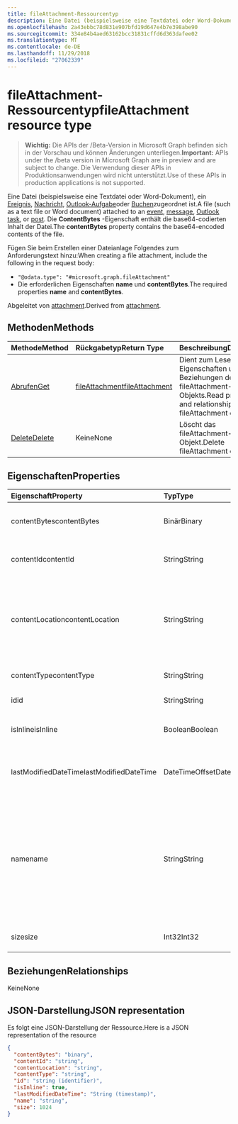 ```yaml
---
title: fileAttachment-Ressourcentyp
description: Eine Datei (beispielsweise eine Textdatei oder Word-Dokument), ein Ereignis zugeordnet ist,
ms.openlocfilehash: 2a43ebbc78d831e907bfd19d647e4b7e398abe90
ms.sourcegitcommit: 334e84b4aed63162bcc31831cffd6d363dafee02
ms.translationtype: MT
ms.contentlocale: de-DE
ms.lasthandoff: 11/29/2018
ms.locfileid: "27062339"
---
```

# <a name="fileattachment-resource-type"></a><span data-ttu-id="9a53c-103">fileAttachment-Ressourcentyp</span><span class="sxs-lookup"><span data-stu-id="9a53c-103">fileAttachment resource type</span></span>

> <span data-ttu-id="9a53c-104">**Wichtig:** Die APIs der /Beta-Version in Microsoft Graph befinden sich in der Vorschau und können Änderungen unterliegen.</span><span class="sxs-lookup"><span data-stu-id="9a53c-104">**Important:** APIs under the /beta version in Microsoft Graph are in preview and are subject to change.</span></span> <span data-ttu-id="9a53c-105">Die Verwendung dieser APIs in Produktionsanwendungen wird nicht unterstützt.</span><span class="sxs-lookup"><span data-stu-id="9a53c-105">Use of these APIs in production applications is not supported.</span></span>

<span data-ttu-id="9a53c-106">Eine Datei (beispielsweise eine Textdatei oder Word-Dokument), ein [Ereignis](../resources/event.md), [Nachricht](../resources/message.md), [Outlook-Aufgabe](../resources/outlooktask.md)oder [Buchen](../resources/post.md)zugeordnet ist.</span><span class="sxs-lookup"><span data-stu-id="9a53c-106">A file (such as a text file or Word document) attached to an [event](../resources/event.md), [message](../resources/message.md), [Outlook task](../resources/outlooktask.md), or [post](../resources/post.md).</span></span> <span data-ttu-id="9a53c-107">Die **ContentBytes** -Eigenschaft enthält die base64-codierten Inhalt der Datei.</span><span class="sxs-lookup"><span data-stu-id="9a53c-107">The  **contentBytes** property contains the base64-encoded contents of the file.</span></span>  

<span data-ttu-id="9a53c-108">Fügen Sie beim Erstellen einer Dateianlage Folgendes zum Anforderungstext hinzu:</span><span class="sxs-lookup"><span data-stu-id="9a53c-108">When creating a file attachment, include the following in the request body:</span></span>

* `"@odata.type": "#microsoft.graph.fileAttachment"`
* <span data-ttu-id="9a53c-109">Die erforderlichen Eigenschaften **name** und **contentBytes**.</span><span class="sxs-lookup"><span data-stu-id="9a53c-109">The required properties **name** and **contentBytes**.</span></span>

<span data-ttu-id="9a53c-110">Abgeleitet von [attachment](attachment.md).</span><span class="sxs-lookup"><span data-stu-id="9a53c-110">Derived from [attachment](attachment.md).</span></span>

## <a name="methods"></a><span data-ttu-id="9a53c-111">Methoden</span><span class="sxs-lookup"><span data-stu-id="9a53c-111">Methods</span></span>

| <span data-ttu-id="9a53c-112">Methode</span><span class="sxs-lookup"><span data-stu-id="9a53c-112">Method</span></span>       | <span data-ttu-id="9a53c-113">Rückgabetyp</span><span class="sxs-lookup"><span data-stu-id="9a53c-113">Return Type</span></span>  |<span data-ttu-id="9a53c-114">Beschreibung</span><span class="sxs-lookup"><span data-stu-id="9a53c-114">Description</span></span>|
|:---------------|:--------|:----------|
|[<span data-ttu-id="9a53c-115">Abrufen</span><span class="sxs-lookup"><span data-stu-id="9a53c-115">Get</span></span>](../api/attachment-get.md) | [<span data-ttu-id="9a53c-116">fileAttachment</span><span class="sxs-lookup"><span data-stu-id="9a53c-116">fileAttachment</span></span>](fileattachment.md) |<span data-ttu-id="9a53c-117">Dient zum Lesen der Eigenschaften und der Beziehungen des fileAttachment-Objekts.</span><span class="sxs-lookup"><span data-stu-id="9a53c-117">Read properties and relationships of fileAttachment object.</span></span>|
|[<span data-ttu-id="9a53c-118">Delete</span><span class="sxs-lookup"><span data-stu-id="9a53c-118">Delete</span></span>](../api/attachment-delete.md) | <span data-ttu-id="9a53c-119">Keine</span><span class="sxs-lookup"><span data-stu-id="9a53c-119">None</span></span> |<span data-ttu-id="9a53c-120">Löscht das fileAttachment-Objekt.</span><span class="sxs-lookup"><span data-stu-id="9a53c-120">Delete fileAttachment object.</span></span> |

## <a name="properties"></a><span data-ttu-id="9a53c-121">Eigenschaften</span><span class="sxs-lookup"><span data-stu-id="9a53c-121">Properties</span></span>
| <span data-ttu-id="9a53c-122">Eigenschaft</span><span class="sxs-lookup"><span data-stu-id="9a53c-122">Property</span></span>     | <span data-ttu-id="9a53c-123">Typ</span><span class="sxs-lookup"><span data-stu-id="9a53c-123">Type</span></span>   |<span data-ttu-id="9a53c-124">Beschreibung</span><span class="sxs-lookup"><span data-stu-id="9a53c-124">Description</span></span>|
|:---------------|:--------|:----------|
|<span data-ttu-id="9a53c-125">contentBytes</span><span class="sxs-lookup"><span data-stu-id="9a53c-125">contentBytes</span></span>|<span data-ttu-id="9a53c-126">Binär</span><span class="sxs-lookup"><span data-stu-id="9a53c-126">Binary</span></span>|<span data-ttu-id="9a53c-127">Der base64-codierte Inhalt der Datei.</span><span class="sxs-lookup"><span data-stu-id="9a53c-127">The base64-encoded contents of the file.</span></span>|
|<span data-ttu-id="9a53c-128">contentId</span><span class="sxs-lookup"><span data-stu-id="9a53c-128">contentId</span></span>|<span data-ttu-id="9a53c-129">String</span><span class="sxs-lookup"><span data-stu-id="9a53c-129">String</span></span>|<span data-ttu-id="9a53c-130">Die ID der Anlage im Exchange-Speicher.</span><span class="sxs-lookup"><span data-stu-id="9a53c-130">The ID of the attachment in the Exchange store.</span></span>|
|<span data-ttu-id="9a53c-131">contentLocation</span><span class="sxs-lookup"><span data-stu-id="9a53c-131">contentLocation</span></span>|<span data-ttu-id="9a53c-132">String</span><span class="sxs-lookup"><span data-stu-id="9a53c-132">String</span></span>|<span data-ttu-id="9a53c-133">Der URI (Uniform Resource Identifier), der dem Speicherort des Anlageninhalts entspricht.</span><span class="sxs-lookup"><span data-stu-id="9a53c-133">The Uniform Resource Identifier (URI) that corresponds to the location of the content of the attachment.</span></span>|
|<span data-ttu-id="9a53c-134">contentType</span><span class="sxs-lookup"><span data-stu-id="9a53c-134">contentType</span></span>|<span data-ttu-id="9a53c-135">String</span><span class="sxs-lookup"><span data-stu-id="9a53c-135">String</span></span>|<span data-ttu-id="9a53c-136">Der Inhaltstyp der Anlage.</span><span class="sxs-lookup"><span data-stu-id="9a53c-136">The content type of the attachment.</span></span>|
|<span data-ttu-id="9a53c-137">id</span><span class="sxs-lookup"><span data-stu-id="9a53c-137">id</span></span>|<span data-ttu-id="9a53c-138">String</span><span class="sxs-lookup"><span data-stu-id="9a53c-138">String</span></span>|<span data-ttu-id="9a53c-139">Die Anlagen-ID.</span><span class="sxs-lookup"><span data-stu-id="9a53c-139">The attachment ID.</span></span>|
|<span data-ttu-id="9a53c-140">isInline</span><span class="sxs-lookup"><span data-stu-id="9a53c-140">isInline</span></span>|<span data-ttu-id="9a53c-141">Boolean</span><span class="sxs-lookup"><span data-stu-id="9a53c-141">Boolean</span></span>|<span data-ttu-id="9a53c-142">True, wenn es sich um eine Inlineanlage handelt.</span><span class="sxs-lookup"><span data-stu-id="9a53c-142">Set to true if this is an inline attachment.</span></span>|
|<span data-ttu-id="9a53c-143">lastModifiedDateTime</span><span class="sxs-lookup"><span data-stu-id="9a53c-143">lastModifiedDateTime</span></span>|<span data-ttu-id="9a53c-144">DateTimeOffset</span><span class="sxs-lookup"><span data-stu-id="9a53c-144">DateTimeOffset</span></span>|<span data-ttu-id="9a53c-145">Datum und Uhrzeit der letzten Änderung der Anlage.</span><span class="sxs-lookup"><span data-stu-id="9a53c-145">The date and time when the attachment was last modified.</span></span>|
|<span data-ttu-id="9a53c-146">name</span><span class="sxs-lookup"><span data-stu-id="9a53c-146">name</span></span>|<span data-ttu-id="9a53c-147">String</span><span class="sxs-lookup"><span data-stu-id="9a53c-147">String</span></span>|<span data-ttu-id="9a53c-148">Der Name, der den Text darstellt, der unter dem Symbol für die eingebettete Anlage angezeigt wird. Dies muss nicht der tatsächliche Dateiname sein.</span><span class="sxs-lookup"><span data-stu-id="9a53c-148">The name representing the text that is displayed below the icon representing the embedded attachment.This does not need to be the actual file name.</span></span>|
|<span data-ttu-id="9a53c-149">size</span><span class="sxs-lookup"><span data-stu-id="9a53c-149">size</span></span>|<span data-ttu-id="9a53c-150">Int32</span><span class="sxs-lookup"><span data-stu-id="9a53c-150">Int32</span></span>|<span data-ttu-id="9a53c-151">Die Größe der Anlage in Byte.</span><span class="sxs-lookup"><span data-stu-id="9a53c-151">The size in bytes of the attachment.</span></span>|

## <a name="relationships"></a><span data-ttu-id="9a53c-152">Beziehungen</span><span class="sxs-lookup"><span data-stu-id="9a53c-152">Relationships</span></span>
<span data-ttu-id="9a53c-153">Keine</span><span class="sxs-lookup"><span data-stu-id="9a53c-153">None</span></span>


## <a name="json-representation"></a><span data-ttu-id="9a53c-154">JSON-Darstellung</span><span class="sxs-lookup"><span data-stu-id="9a53c-154">JSON representation</span></span>

<span data-ttu-id="9a53c-155">Es folgt eine JSON-Darstellung der Ressource.</span><span class="sxs-lookup"><span data-stu-id="9a53c-155">Here is a JSON representation of the resource</span></span>

<!-- {
  "blockType": "resource",
  "optionalProperties": [

  ],
  "@odata.type": "microsoft.graph.fileAttachment"
}-->

```json
{
  "contentBytes": "binary",
  "contentId": "string",
  "contentLocation": "string",
  "contentType": "string",
  "id": "string (identifier)",
  "isInline": true,
  "lastModifiedDateTime": "String (timestamp)",
  "name": "string",
  "size": 1024
}

```

<!-- uuid: 8fcb5dbc-d5aa-4681-8e31-b001d5168d79
2015-10-25 14:57:30 UTC -->
<!-- {
  "type": "#page.annotation",
  "description": "fileAttachment resource",
  "keywords": "",
  "section": "documentation",
  "tocPath": ""
}-->
